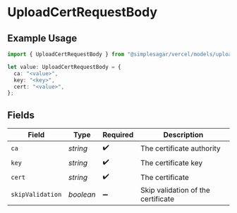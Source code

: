 # UploadCertRequestBody

## Example Usage

```typescript
import { UploadCertRequestBody } from "@simplesagar/vercel/models/uploadcertop.js";

let value: UploadCertRequestBody = {
  ca: "<value>",
  key: "<key>",
  cert: "<value>",
};
```

## Fields

| Field                              | Type                               | Required                           | Description                        |
| ---------------------------------- | ---------------------------------- | ---------------------------------- | ---------------------------------- |
| `ca`                               | *string*                           | :heavy_check_mark:                 | The certificate authority          |
| `key`                              | *string*                           | :heavy_check_mark:                 | The certificate key                |
| `cert`                             | *string*                           | :heavy_check_mark:                 | The certificate                    |
| `skipValidation`                   | *boolean*                          | :heavy_minus_sign:                 | Skip validation of the certificate |